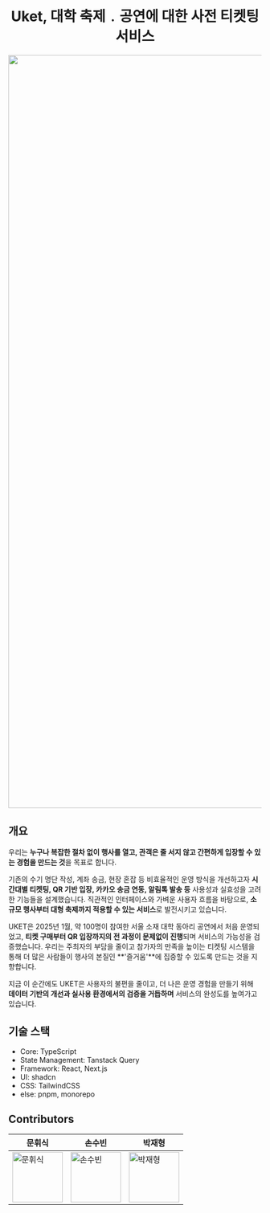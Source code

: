 <h1 align="center">Uket, 대학 축제﹒공연에 대한 사전 티켓팅 서비스</h1>
<p align="center">
<img width="2667" height="1500" alt="UKET_서비스소개서-01" src="https://github.com/user-attachments/assets/c251386e-5dc4-4f05-a480-594ae1e37517" />
</p>


## 개요
우리는 **누구나 복잡한 절차 없이 행사를 열고, 관객은 줄 서지 않고 간편하게 입장할 수 있는 경험을 만드는 것**을 목표로 합니다.

기존의 수기 명단 작성, 계좌 송금, 현장 혼잡 등 비효율적인 운영 방식을 개선하고자 **시간대별 티켓팅, QR 기반 입장, 카카오 송금 연동, 알림톡 발송 등** 사용성과 실효성을 고려한 기능들을 설계했습니다. 직관적인 인터페이스와 가벼운 사용자 흐름을 바탕으로, **소규모 행사부터 대형 축제까지 적용할 수 있는 서비스**로 발전시키고 있습니다.

UKET은 2025년 1월, 약 100명이 참여한 서울 소재 대학 동아리 공연에서 처음 운영되었고, **티켓 구매부터 QR 입장까지의 전 과정이 문제없이 진행**되며 서비스의 가능성을 검증했습니다. 우리는 주최자의 부담을 줄이고 참가자의 만족을 높이는 티켓팅 시스템을 통해 더 많은 사람들이 행사의 본질인 **'즐거움'**에 집중할 수 있도록 만드는 것을 지향합니다.

지금 이 순간에도 UKET은 사용자의 불편을 줄이고, 더 나은 운영 경험을 만들기 위해 **데이터 기반의 개선과 실사용 환경에서의 검증을 거듭하며** 서비스의 완성도를 높여가고 있습니다.

## 기술 스택
- Core: TypeScript
- State Management: Tanstack Query
- Framework: React, Next.js
- UI: shadcn
- CSS: TailwindCSS
- else: pnpm, monorepo

## Contributors
|**문휘식**|**손수빈**|**박재형**|
|--|--|--|
| <a href="https://github.com/coggiee"><img src="https://avatars.githubusercontent.com/u/101445377?v=4" alt="문휘식" width="100px"/></a> | <a href="https://github.com/SonSuBin129"><img src="https://avatars.githubusercontent.com/u/81215596?v=4" alt="손수빈" width="100px"/></a> | <a href="https://github.com/zae-hyeong"><img src="https://avatars.githubusercontent.com/u/58213558?v=4" alt="박재형" width="100px"/></a> |
